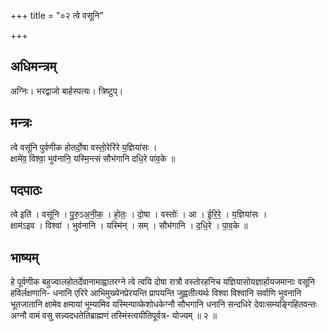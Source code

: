 +++
title = "०२ त्वे वसूनि"

+++
## अधिमन्त्रम्
अग्निः। भरद्वाजो बार्हस्पत्यः। त्रिष्टुप्।

## मन्त्रः
त्वे वसू॑नि पुर्वणीक होतर्दो॒षा वस्तो॒रेरि॑रे य॒ज्ञिया॑सः ।  
क्षामे॑व॒ विश्वा॒ भुव॑नानि॒ यस्मि॒न्त्सं सौभ॑गानि दधि॒रे पा॑व॒के ॥

## पदपाठः
त्वे इति॑ । वसू॑नि । पु॒रु॒ऽअ॒नी॒क॒ । हो॒तः॒ । दो॒षा । वस्तोः॑ । आ । ई॒रि॒रे॒ । य॒ज्ञिया॑सः ।  
क्षाम॑ऽइव । विश्वा॑ । भुव॑नानि । यस्मि॑न् । सम् । सौभ॑गानि । द॒धि॒रे । पा॒व॒के ॥

## भाष्यम्
हे पूर्वणीक बहुज्वालहोतर्देवानामाह्वातरग्ने त्वे त्वयि दोषा रात्रौ वस्तोरहनिच यज्ञियासोयज्ञार्हायजमानाः वसूनि हविर्लक्षणानि- धनानि एरिरे आभिमुख्येनप्रेरयन्ति प्रापयन्ति जुह्वतीत्यर्थः विश्वा विश्वानि सर्वाणि भुवनानि भूतजातानि क्षामेव क्षमायां भूम्यामिव यस्मिन्पाव्केशोधकेग्नौ सौभगानि धनानि सन्दधिरे देवाःसम्यङ्गिहितवन्तः अग्नौ वामं वसु सन्न्यदधतेतिब्राह्मणं तस्मिंस्त्वयीतिपूर्वत्र- योज्यम् ॥ २ ॥